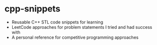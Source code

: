 # cpp-snippets

- Reusable C++ STL code snippets for learning
- LeetCode approaches for problem statements I tried and had success with
- A personal reference for competitive programming approaches
